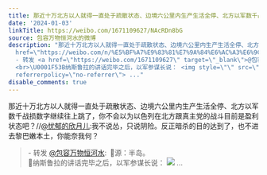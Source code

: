 ```yaml
---
title: 那近十万北方以人就得一直处于疏散状态、边境六公里内生产生活全停、北方以军数千战损数字继续往上跳了，你不会以为以色列在北方跟真主党的战斗目前是盈利状态吧...
date: '2024-01-03'
linkTitle: https://weibo.com/1671109627/NAcRDn8bG
source: 包容万物恒河水的微博
description: "那近十万北方以人就得一直处于疏散状态、边境六公里内生产生活全停、北方以军数千战损数字继续往上跳了，你不会以为以色列在北方跟真主党的战斗目前是盈利状态吧？//<a
  href=\"https://weibo.com/n/%E5%BF%A7%E9%83%81%E7%9A%84%E6%AC%A3%E6%9C%88%E5%84%BF\">@忧郁的欣月儿</a>:我不说怂，只说阴险。反正暗杀的目的达到了，也不进去黎巴嫩本土，你能奈我何？<br><blockquote>
  - 转发 <a href=\"https://weibo.com/1671109627\" target=\"_blank\">@包容万物恒河水</a>: \U0001F53B源：半岛。
  <br>\U0001F53B纳斯鲁拉的讲话完毕之后，以军参谋长说： <img style=\"\" src=\"https://tvax3.sinaimg.cn/large/639b1bfbly1hlh0l8jofaj20ff055t9k.jpg\"
  referrerpolicy=\"no-referrer\"> ..."
disable_comments: true
---
```

那近十万北方以人就得一直处于疏散状态、边境六公里内生产生活全停、北方以军数千战损数字继续往上跳了，你不会以为以色列在北方跟真主党的战斗目前是盈利状态吧？//<a href="https://weibo.com/n/%E5%BF%A7%E9%83%81%E7%9A%84%E6%AC%A3%E6%9C%88%E5%84%BF">@忧郁的欣月儿</a>:我不说怂，只说阴险。反正暗杀的目的达到了，也不进去黎巴嫩本土，你能奈我何？<br><blockquote> - 转发 <a href="https://weibo.com/1671109627" target="_blank">@包容万物恒河水</a>: 🔻源：半岛。 <br>🔻纳斯鲁拉的讲话完毕之后，以军参谋长说： <img style="" src="https://tvax3.sinaimg.cn/large/639b1bfbly1hlh0l8jofaj20ff055t9k.jpg" referrerpolicy="no-referrer"> ...